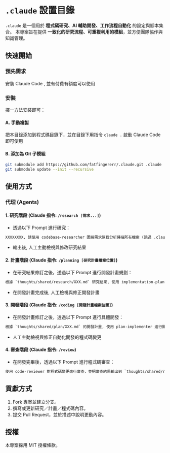 # `.claude` 設置目錄

`.claude` 是一個用於 **程式碼研究、AI 輔助開發、工作流程自動化** 的設定與腳本集合。
本專案旨在提供 **一致化的研究流程、可重複利用的模組**，並方便團隊協作與知識管理。

## 快速開始

### 預先需求

安裝 Claude Code , 並有付費有額度可以使用

### 安裝

擇一方法安裝即可：

#### A. 手動複製

把本目錄添加到程式碼目錄下，並在目錄下用指令 `claude .` 啟動 Claude Code 即可使用

#### B. 添加為 Git 子模組

```bash
git submodule add https://github.com/fatfingererr/.claude.git .claude
git submodule update --init --recursive
```

## 使用方式

### 代理 (Agents)

#### 1. **研究階段** (Claude 指令: `/research [需求...]`)
  - 透過以下 Prompt 進行研究：
```txt
XXXXXXXX, 請使用 codebase-researcher 圍繞需求幫我分析掃描所有檔案 (跳過 .claude) 並將結果輸出到 `thoughts/shared/research` 中, 以 `YYYY-MM-DD-[description].md` 命名, 並把內容全部翻譯成繁體中文保存, 使用台灣技術用語
```
  - 輸出後, 人工主動檢視與修改研究結果

#### 2. **計畫階段** (Claude 指令: `/planning [研究計畫檔案位置]`)
  - 在研究結果修訂之後，透過以下 Prompt 進行開發計畫規劃：
```txt
根據 `thoughts/shared/research/XXX.md` 研究結果, 使用 implementation-planner 制定開發計劃, 並將計劃輸出到 `thoughts/shared/plan` 中, 以 `YYYY-MM-DD-[description].md` 命名, 並把內容全部翻譯成繁體中文保存, 使用台灣技術用語
```
  - 在開發計畫完成後, 人工檢視與修正開發計畫

#### 3. **開發階段** (Claude 指令: `/coding [開發計畫檔案位置]`)  
  - 在開發計畫修訂之後，透過以下 Prompt 進行具體開發：
```txt
根據 `thoughts/shared/plan/XXX.md` 的開發計畫, 使用 plan-implementer 進行開發, 開發完的總結摘要請輸出到 `thoughts/shared/coding` 中, 以 `YYYY-MM-DD-[description].md` 命名, 並把內容全部翻譯成繁體中文保存, 使用台灣技術用語
```
  - 人工主動檢視與修正自動化開發的程式碼變更

#### 4. **審查階段** (Claude 指令: `/review`)
  - 在開發完畢後，透過以下 Prompt 進行程式碼審查：
```txt
使用 code-reviewer 對程式碼變更進行審查，並把審查結果輸出到 `thoughts/shared/review` 中, 以 `YYYY-MM-DD-[description].md` 命名, 並把內容全部翻譯成繁體中文保存, 使用台灣技術用語
```

## 貢獻方式
1. Fork 專案並建立分支。
2. 撰寫或更新研究／計畫／程式碼內容。
3. 提交 Pull Request，並於描述中說明更動內容。

## 授權
本專案採用 MIT 授權條款。